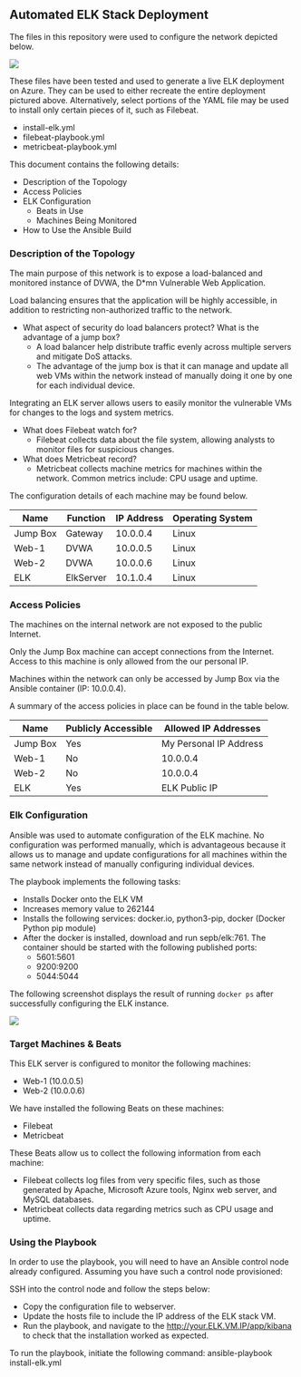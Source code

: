 ## Automated ELK Stack Deployment

The files in this repository were used to configure the network depicted below.

![](Images/diagram_filename.png)

These files have been tested and used to generate a live ELK deployment on Azure. They can be used to either recreate the entire deployment pictured above. Alternatively, select portions of the YAML file may be used to install only certain pieces of it, such as Filebeat.

  - install-elk.yml
  - filebeat-playbook.yml
  - metricbeat-playbook.yml


This document contains the following details:
- Description of the Topology
- Access Policies
- ELK Configuration
  - Beats in Use
  - Machines Being Monitored
- How to Use the Ansible Build


### Description of the Topology

The main purpose of this network is to expose a load-balanced and monitored instance of DVWA, the D*mn Vulnerable Web Application.

Load balancing ensures that the application will be highly accessible, in addition to restricting non-authorized traffic to the network.
- What aspect of security do load balancers protect? What is the advantage of a jump box?
	- A load balancer help distribute traffic evenly across multiple servers and mitigate DoS attacks.
	- The advantage of the jump box is that it can manage and update all web VMs within the network instead of manually doing it one by one for each individual device.


Integrating an ELK server allows users to easily monitor the vulnerable VMs for changes to the logs and system metrics.
- What does Filebeat watch for?
	- Filebeat collects data about the file system, allowing analysts to monitor files for suspicious changes.
- What does Metricbeat record?
	- Metricbeat collects machine metrics for machines within the network. Common metrics include: CPU usage and uptime.

The configuration details of each machine may be found below.

| Name     | Function | IP Address | Operating System |
|----------|----------|------------|------------------|
| Jump Box | Gateway  | 10.0.0.4   | Linux            |
| Web-1    | DVWA     | 10.0.0.5   | Linux            |
| Web-2    | DVWA     | 10.0.0.6   | Linux            |
| ELK      | ElkServer| 10.1.0.4   | Linux            |

### Access Policies

The machines on the internal network are not exposed to the public Internet. 

Only the Jump Box machine can accept connections from the Internet. Access to this machine is only allowed from the our personal IP.

Machines within the network can only be accessed by Jump Box via the Ansible container (IP: 10.0.0.4).

A summary of the access policies in place can be found in the table below.

| Name     | Publicly Accessible | Allowed IP Addresses  |
|----------|---------------------|-----------------------|
| Jump Box | Yes                 | My Personal IP Address|
| Web-1    | No                  | 10.0.0.4              |
| Web-2    | No                  | 10.0.0.4              |
| ELK      | Yes                 | ELK Public IP         |

### Elk Configuration

Ansible was used to automate configuration of the ELK machine. No configuration was performed manually, which is advantageous because it allows us to manage and update configurations for all machines within the same network instead of manually configuring individual devices.


The playbook implements the following tasks:
- Installs Docker onto the ELK VM
- Increases memory value to 262144
- Installs the following services: docker.io, python3-pip, docker (Docker Python pip module)
- After the docker is installed, download and run sepb/elk:761. The container should be started with the following published ports:
	- 5601:5601
	- 9200:9200
	- 5044:5044

The following screenshot displays the result of running `docker ps` after successfully configuring the ELK instance.

![](Images/docker_ps_output.png)

### Target Machines & Beats
This ELK server is configured to monitor the following machines:
- Web-1 (10.0.0.5)
- Web-2 (10.0.0.6)

We have installed the following Beats on these machines:
- Filebeat
- Metricbeat

These Beats allow us to collect the following information from each machine:
- Filebeat collects log files from very specific files, such as those generated by Apache, Microsoft Azure tools, Nginx web server, and MySQL databases.
- Metricbeat collects data regarding metrics such as CPU usage and uptime.

### Using the Playbook
In order to use the playbook, you will need to have an Ansible control node already configured. Assuming you have such a control node provisioned: 

SSH into the control node and follow the steps below:
- Copy the configuration file to webserver.
- Update the hosts file to include the IP address of the ELK stack VM.
- Run the playbook, and navigate to the http://your.ELK.VM.IP/app/kibana to check that the installation worked as expected.

To run the playbook, initiate the following command: ansible-playbook install-elk.yml